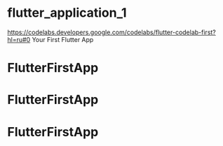 # flutter_application_1

https://codelabs.developers.google.com/codelabs/flutter-codelab-first?hl=ru#0
Your First Flutter App
# FlutterFirstApp
# FlutterFirstApp
# FlutterFirstApp
